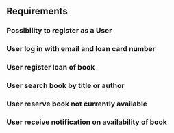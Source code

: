 ## Requirements

### Possibility to register as a User

### User log in with email and loan card number

### User register loan of book

### User search book by title or author

### User reserve book not currently available

### User receive notification on availability of book
